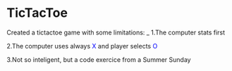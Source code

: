 # TicTacToe
 
Created a tictactoe game with some limitations:
 _
   1.The computer stats first 

   2.The computer uses always <span style="color:blue">X</span> and player selects  <span style="color:blue">O</span>

   3.Not so inteligent, but a code exercice from a Summer Sunday


